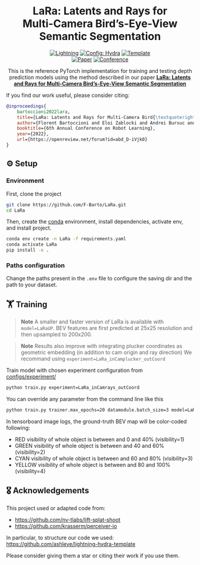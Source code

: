 <div align="center">

# LaRa: Latents and Rays for <br> Multi-Camera Bird’s-Eye-View <br> Semantic Segmentation



<a href="https://pytorchlightning.ai/"><img alt="Lightning" src="https://img.shields.io/badge/-Lightning-792ee5?logo=pytorchlightning&logoColor=white"></a>
<a href="https://hydra.cc/"><img alt="Config: Hydra" src="https://img.shields.io/badge/Config-Hydra-89b8cd"></a>
<a href="https://github.com/ashleve/lightning-hydra-template"><img alt="Template" src="https://img.shields.io/badge/-Lightning--Hydra--Template-017F2F?style=flat&logo=github&labelColor=gray"></a><br>
[![Paper](http://img.shields.io/badge/paper-arxiv.2206.13294-B31B1B.svg)](https://arxiv.org/abs/2206.13294)
[![Conference](http://img.shields.io/badge/CoRL-2022-4b44ce.svg)](https://openreview.net/forum?id=abd_D-iVjk0)


This is the reference PyTorch implementation for training and testing depth prediction models using the method described 
in our paper [**LaRa: Latents and Rays for Multi-Camera Bird’s-Eye-View Semantic Segmentation**
](https://openreview.net/forum?id=abd_D-iVjk0)

</div>

If you find our work useful, please consider citing:
```bibtex
@inproceedings{
    bartoccioni2022lara,
    title={LaRa: Latents and Rays for Multi-Camera Bird{\textquoteright}s-Eye-View Semantic Segmentation},
    author={Florent Bartoccioni and Eloi Zablocki and Andrei Bursuc and Patrick Perez and Matthieu Cord and Karteek Alahari},
    booktitle={6th Annual Conference on Robot Learning},
    year={2022},
    url={https://openreview.net/forum?id=abd_D-iVjk0}
}
```

## ⚙ Setup <a name="setup"></a>

### Environment

First, clone the project
```bash
git clone https://github.com/F-Barto/LaRa.git
cd LaRa
```
Then, create the [conda](https://docs.conda.io/en/latest/miniconda.html) environment,
install dependencies, activate env, and install project.
```bash
conda env create -n LaRa -f requirements.yaml
conda activate LaRa
pip install -e .
```

### Paths configuration

Change the paths present in the `.env` file to configure the saving dir and the path to your dataset.

## 🏋️ Training <a name="training"></a>

> **Note**
> A smaller and faster version of LaRa is available with `model=LaRaUP`.
> BEV features are first predicted at 25x25 resolution and then upsampled to 200x200.

> **Note**
> Results also improve with integrating plucker coordinates as geometric embedding (in addition to cam origin and ray direction)
> We recommand using `experiment=LaRa_inCamplucker_outCoord`


Train model with chosen experiment configuration from [configs/experiment/](configs/experiment/)

```bash
python train.py experiment=LaRa_inCamrays_outCoord
```

You can override any parameter from the command line like this

```bash
python train.py trainer.max_epochs=20 datamodule.batch_size=3 model=LaRaUP experiment=LaRa_inCamplucker_outCoord
```

In tensorboard image logs, the ground-truth BEV map will be color-coded following:
- RED visibility of whole object is between and 0 and 40% (visibility=1)
- GREEN visibility of whole object is between and 40 and 60% (visibility=2)
- CYAN visibility of whole object is between and 60 and 80% (visibility=3)
- YELLOW visibility of whole object is between and 80 and 100% (visibility=4)

## 🎖️ Acknowledgements

This project used or adapted code from:
* https://github.com/nv-tlabs/lift-splat-shoot
* https://github.com/krasserm/perceiver-io

In particular, to structure our code we used:
https://github.com/ashleve/lightning-hydra-template

Please consider giving them a star or citing their work if you use them.